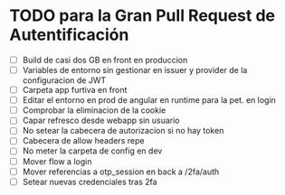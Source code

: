 # TODO para la Gran Pull Request de Autentificación

- [ ] Build de casi dos GB en front en produccion
- [ ] Variables de entorno sin gestionar en issuer y provider de la configuracion de JWT
- [ ] Carpeta app furtiva en front
- [ ] Editar  el entorno en prod de angular en runtime para la pet. en login
- [ ] Comprobar la eliminacion de la cookie
- [ ] Capar refresco desde webapp sin usuario
- [ ] No setear la cabecera de autorizacion si no hay token
- [ ] Cabecera de allow headers repe
- [ ] No meter la carpeta de config en dev
- [ ] Mover flow a login
- [ ] Mover referencias a otp_session en back a /2fa/auth
- [ ] Setear nuevas credenciales tras 2fa 
